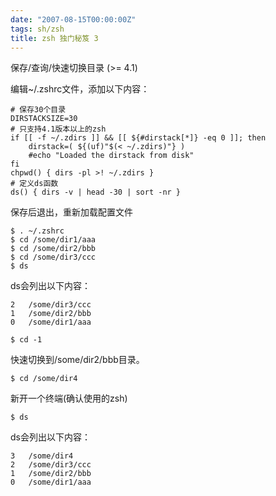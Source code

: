 ```yaml
---
date: "2007-08-15T00:00:00Z"
tags: sh/zsh
title: zsh 独门秘笈 3
---
```


保存/查询/快速切换目录 (>= 4.1)

编辑~/.zshrc文件，添加以下内容：

    # 保存30个目录
    DIRSTACKSIZE=30
    # 只支持4.1版本以上的zsh
    if [[ -f ~/.zdirs ]] && [[ ${#dirstack[*]} -eq 0 ]]; then
        dirstack=( ${(uf)"$(< ~/.zdirs)"} ) 
        #echo "Loaded the dirstack from disk"
    fi
    chpwd() { dirs -pl >! ~/.zdirs }
    # 定义ds函数
    ds() { dirs -v | head -30 | sort -nr }

保存后退出，重新加载配置文件

    $ . ~/.zshrc
    $ cd /some/dir1/aaa
    $ cd /some/dir2/bbb 
    $ cd /some/dir3/ccc
    $ ds

ds会列出以下内容：

    2   /some/dir3/ccc
    1   /some/dir2/bbb
    0   /some/dir1/aaa

    $ cd -1

快速切换到/some/dir2/bbb目录。

    $ cd /some/dir4

新开一个终端(确认使用的zsh)

    $ ds

ds会列出以下内容：

    3   /some/dir4 
    2   /some/dir3/ccc
    1   /some/dir2/bbb
    0   /some/dir1/aaa

